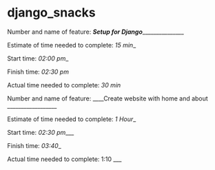 # django_snacks
Number and name of feature: ___Setup for Django__________________

Estimate of time needed to complete: _15 min__

Start time: _02:00 pm__

Finish time: _02:30 pm_

Actual time needed to complete: _30 min_


Number and name of feature: ____Create website with home and about __________________

Estimate of time needed to complete: _1 Hour__

Start time: _02:30 pm____

Finish time: _03:40__

Actual time needed to complete: 1:10 ___